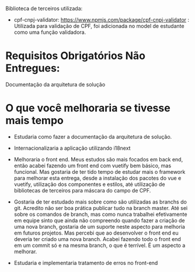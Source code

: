 Biblioteca de terceiros utilizada:

- cpf-cnpj-validator: https://www.npmjs.com/package/cpf-cnpj-validator : Utilizada para validação de CPF, foi adicionada no model de estudante como uma função validadora.

# Requisitos Obrigatórios Não Entregues:
Documentação da arquitetura de solução

# O que você melhoraria se tivesse mais tempo
- Estudaria como fazer a documentação da arquitetura de solução.

- Internacionalizaria a aplicação utilizando i18next

- Melhoraria o front end. Meus estudos são mais focados em back end, então acabei fazendo um front end com vuetify bem básico, mas funcional. Mas gostaria de ter tido tempo de
estudar mais o framework para melhorar esta entrega, desde a instalação dos pacotes do vue e vuetify, utilização dos componentes e estilos, até utilização de bibliotecas
de terceiros para máscara do campo de CPF.

- Gostaria de ter estudado mais sobre como são utilizadas as branchs do git. Acredito não ser boa prática publicar tudo na branch master. Até sei sobre os comandos de branch, mas 
como nunca trabalhei efetivamente em equipe sinto que ainda não compreendo quando fazer a criação de uma nova branch, gostaria de um suporte neste aspecto para melhoria 
em futuros projetos.
Mas percebi que ao desenvolver o front end eu deveria ter criado uma nova branch. Acabei fazendo todo o front end em um commit só e na mesma branch, o que é terrível. É um aspecto a melhorar.

- Estudaria e implementaria tratamento de erros no front-end

